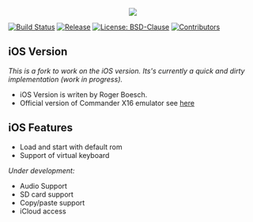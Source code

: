 <p align="center">
  <img src="./.gh/logo.png" />
</p>

[![Build Status](https://travis-ci.org/commanderx16/x16-emulator.svg?branch=master)](https://travis-ci.org/commanderx16/x16-emulator)
[![Release](https://img.shields.io/github/v/release/commanderx16/x16-emulator)](https://github.com/commanderx16/x16-emulator/releases)
[![License: BSD-Clause](https://img.shields.io/github/license/commanderx16/x16-emulator)](./LICENSE)
[![Contributors](https://img.shields.io/github/contributors/commanderx16/x16-emulator.svg)](https://github.com/commanderx16/x16-emulator/graphs/contributors)

iOS Version
--------
*This is a fork to work on the iOS version. Its's currently a quick and dirty implementation (work in progress).*

* iOS Version is writen by Roger Boesch.
* Official version of Commander X16 emulator see [here](/x16-emulator)


iOS Features
--------

* Load and start with default rom
* Support of virtual keyboard

*Under development:*

* Audio Support
* SD card support
* Copy/paste support
* iCloud access
